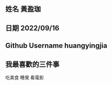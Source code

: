 姓名
黃盈珈
----
日期
2022/09/16
----
Github Username
huangyingjia
---------------
我最喜歡的三件事
---------------
吃美食 睡覺 看電影
